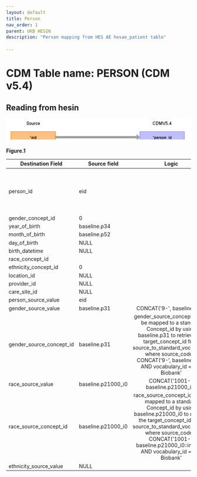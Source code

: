 ```yaml
---
layout: default
title: Person
nav_order: 1
parent: UKB HESIN
description: "Person mapping from HES AE hesae_patient table"

---
```


# CDM Table name: PERSON (CDM v5.4)

## Reading from hesin

![](images/image2.png)

**Figure.1**

| Destination Field | Source field | Logic | Comment field |
| --- | --- | :---: | --- |
| person_id | eid |  |  Data like gender, year_of_birth, month_of_birth, race_source_value comes from ukb baseline as the data are linked.|
| gender_concept_id | 0 | | |
| year_of_birth | baseline.p34 | | |
| month_of_birth |baseline.p52 |  | |
| day_of_birth |NULL  |  |  |
| birth_datetime |NULL  |  |  |
| race_concept_id |  | | |
| ethnicity_concept_id | 0 |  |   |
| location_id |NULL  |  |  |
| provider_id |NULL  |  |  |
| care_site_id |NULL | |  |
| person_source_value | eid |  |  |
| gender_source_value |baseline.p31  | CONCAT('9-', baseline.p31)  | |
| gender_source_concept_id | baseline.p31 |  gender_source_concept_id will be mapped to a standard Concept_id by using baseline.p31 to retrieve the target_concept_id from source_to_standard_vocab_map where source_code = CONCAT(‘9-‘, baseline.p31) AND vocabulary_id = 'UK Biobank'|  |
| race_source_value | baseline.p21000_i0| CONCAT('1001-', baseline.p21000_i0)| |
| race_source_concept_id | baseline.p21000_i0 |race_source_concept_id will be mapped to a standard Concept_id by using baseline.p21000_i0 to retrieve the target_concept_id from source_to_standard_vocab_map where source_code = CONCAT('1001-', baseline.p21000_i0::integer) AND vocabulary_id = 'UK Biobank'|
| ethnicity_source_value | NULL |  |  | 

